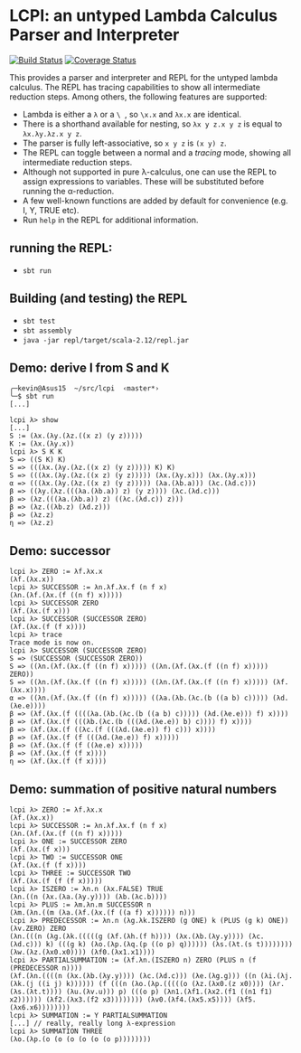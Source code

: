 # LCPI: an untyped Lambda Calculus Parser and Interpreter

[![Build Status](https://travis-ci.org/kevinvandervlist/lcpi.svg?branch=master)](https://travis-ci.org/kevinvandervlist/lcpi)
[![Coverage Status](https://coveralls.io/repos/github/kevinvandervlist/lcpi/badge.svg)](https://coveralls.io/github/kevinvandervlist/lcpi)

This provides a parser and interpreter and REPL for the untyped lambda calculus. 
The REPL has tracing capabilities to show all intermediate reduction steps.
Among others, the following features are supported:

* Lambda is either a `λ` or a `\ `, so `\x.x` and `λx.x` are identical.
* There is a shorthand available for nesting, so `λx y z.x y z` is equal to `λx.λy.λz.x y z`.
* The parser is fully left-associative, so `x y z` is `(x y) z`.
* The REPL can toggle between a normal and a *tracing* mode, showing all intermediate reduction steps.
* Although not supported in pure λ-calculus, one can use the REPL to assign expressions to variables. These will be substituted before running the α-reduction.
* A few well-known functions are added by default for convenience (e.g. I, Y, TRUE etc).
* Run `help` in the REPL for additional information.

## running the REPL:
* `sbt run`

## Building (and testing) the REPL
* `sbt test`
* `sbt assembly`
* `java -jar repl/target/scala-2.12/repl.jar`

## Demo: derive I from S and K

```
╭─kevin@Asus15  ~/src/lcpi  ‹master*›
╰─$ sbt run
[...]

lcpi λ> show
[...]
S := (λx.(λy.(λz.((x z) (y z)))))
K := (λx.(λy.x))
lcpi λ> S K K
S => ((S K) K)
S => (((λx.(λy.(λz.((x z) (y z))))) K) K)
S => (((λx.(λy.(λz.((x z) (y z))))) (λx.(λy.x))) (λx.(λy.x)))
α => (((λx.(λy.(λz.((x z) (y z))))) (λa.(λb.a))) (λc.(λd.c)))
β => ((λy.(λz.(((λa.(λb.a)) z) (y z)))) (λc.(λd.c)))
β => (λz.(((λa.(λb.a)) z) ((λc.(λd.c)) z)))
β => (λz.((λb.z) (λd.z)))
β => (λz.z)
η => (λz.z)
```

## Demo: successor

```
lcpi λ> ZERO := λf.λx.x
(λf.(λx.x))
lcpi λ> SUCCESSOR := λn.λf.λx.f (n f x)
(λn.(λf.(λx.(f ((n f) x)))))
lcpi λ> SUCCESSOR ZERO
(λf.(λx.(f x)))
lcpi λ> SUCCESSOR (SUCCESSOR ZERO)
(λf.(λx.(f (f x))))
lcpi λ> trace
Trace mode is now on.
lcpi λ> SUCCESSOR (SUCCESSOR ZERO)
S => (SUCCESSOR (SUCCESSOR ZERO))
S => ((λn.(λf.(λx.(f ((n f) x))))) ((λn.(λf.(λx.(f ((n f) x))))) ZERO))
S => ((λn.(λf.(λx.(f ((n f) x))))) ((λn.(λf.(λx.(f ((n f) x))))) (λf.(λx.x))))
α => ((λn.(λf.(λx.(f ((n f) x))))) ((λa.(λb.(λc.(b ((a b) c))))) (λd.(λe.e))))
β => (λf.(λx.(f ((((λa.(λb.(λc.(b ((a b) c))))) (λd.(λe.e))) f) x))))
β => (λf.(λx.(f (((λb.(λc.(b (((λd.(λe.e)) b) c)))) f) x))))
β => (λf.(λx.(f ((λc.(f (((λd.(λe.e)) f) c))) x))))
β => (λf.(λx.(f (f (((λd.(λe.e)) f) x)))))
β => (λf.(λx.(f (f ((λe.e) x)))))
β => (λf.(λx.(f (f x))))
η => (λf.(λx.(f (f x))))
```

## Demo: summation of positive natural numbers
```
lcpi λ> ZERO := λf.λx.x
(λf.(λx.x))
lcpi λ> SUCCESSOR := λn.λf.λx.f (n f x)
(λn.(λf.(λx.(f ((n f) x)))))
lcpi λ> ONE := SUCCESSOR ZERO
(λf.(λx.(f x)))
lcpi λ> TWO := SUCCESSOR ONE
(λf.(λx.(f (f x))))
lcpi λ> THREE := SUCCESSOR TWO
(λf.(λx.(f (f (f x)))))
lcpi λ> ISZERO := λn.n (λx.FALSE) TRUE
(λn.((n (λx.(λa.(λy.y)))) (λb.(λc.b))))
lcpi λ> PLUS := λm.λn.m SUCCESSOR n
(λm.(λn.((m (λa.(λf.(λx.(f ((a f) x)))))) n)))
lcpi λ> PREDECESSOR := λn.n (λg.λk.ISZERO (g ONE) k (PLUS (g k) ONE)) (λv.ZERO) ZERO
(λn.(((n (λg.(λk.(((((g (λf.(λh.(f h)))) (λx.(λb.(λy.y)))) (λc.(λd.c))) k) (((g k) (λo.(λp.(λq.(p ((o p) q)))))) (λs.(λt.(s t)))))))) (λw.(λz.(λx0.x0)))) (λf0.(λx1.x1))))
lcpi λ> PARTIALSUMMATION := (λf.λn.(ISZERO n) ZERO (PLUS n (f (PREDECESSOR n))))
(λf.(λn.((((n (λx.(λb.(λy.y)))) (λc.(λd.c))) (λe.(λg.g))) ((n (λi.(λj.(λk.(j ((i j) k)))))) (f (((n (λo.(λp.(((((o (λz.(λx0.(z x0)))) (λr.(λs.(λt.t)))) (λu.(λv.u))) p) (((o p) (λn1.(λf1.(λx2.(f1 ((n1 f1) x2)))))) (λf2.(λx3.(f2 x3)))))))) (λv0.(λf4.(λx5.x5)))) (λf5.(λx6.x6))))))))
lcpi λ> SUMMATION := Y PARTIALSUMMATION 
[...] // really, really long λ-expression
lcpi λ> SUMMATION THREE
(λo.(λp.(o (o (o (o (o (o p))))))))
```

